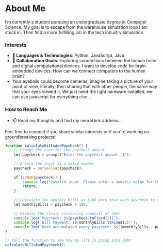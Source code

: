 # About Me

I’m currently a student pursuing an undergraduate degree in Computer Science. My goal is to escape from the warehouse simulation loop I am stuck in. Then find a more fulfilling job in the tech industry simulation. 

### Interests
- 👀 **Languages & Technologies**: Python, JavaScript, Java
- 💞️ **Collaboration Goals**: Exploring connections between the human brain and digital computational devices. I want to develop code for brain embedded devices. How can we connect computers to the human brain?
- Your eyeballs could become cameras, imagine taking a picture of your point of view, literally, then sharing that with other people, the same way that your eyes viewed it. We just need the right hardware installed, we can use javascript for everything else...

### How to Reach Me
- 📫 Read my thoughts and find my neural link address... 

Feel free to connect if you share similar interests or if you're working on groundbreaking projects!
  
```javascript
function calculateBillsAndPaycheck() {
    // Prompt the user for the paycheck amount
    let paycheck = prompt("Enter the paycheck amount: $");
    
    // Ensure the input is a valid number
    paycheck = parseFloat(paycheck);
    
    if (isNaN(paycheck)) {
        console.log("Invalid input. Please enter a numeric value for the paycheck amount.");
        return;
    }
    
    // Calculate the monthly bills as $100 more than each paycheck to simulate the actual debt accumlated in this simulated life
    let monthlyBills = paycheck + 100;
    
    // Display the slowly increasing snowball of debt
    console.log(`Paycheck: $${paycheck.toFixed(2)}`);
    console.log(`Bill Payment: $${monthlyBills.toFixed(2)}`);
    console.log(`Debt accumulated every paycheck: $${(monthlyBills - paycheck).toFixed(2)}`);
}

// Call the function to see how my life is going into debt
calculateBillsAndPaycheck();

```
